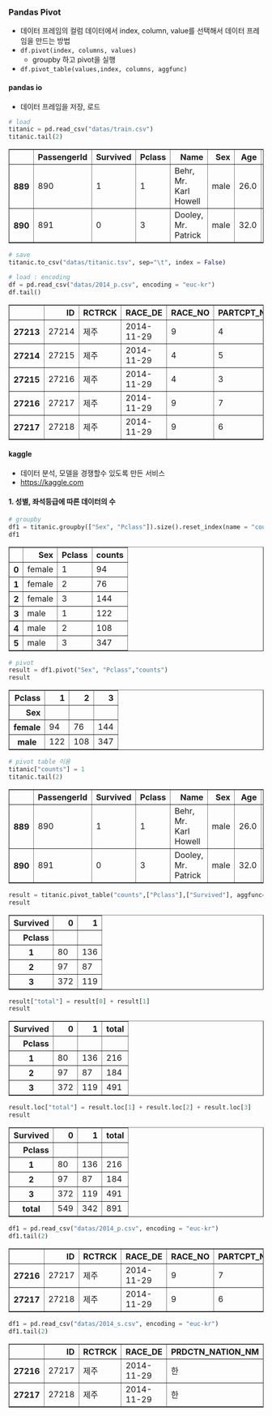 ### Pandas Pivot
- 데이터 프레임의 컬럼 데이터에서 index, column, value를 선택해서 데이터 프레임을 만드는 방법
- `df.pivot(index, columns, values)`
    - groupby 하고 pivot을 실행
- `df.pivot_table(values,index, columns, aggfunc)`

#### pandas io
- 데이터 프레임을 저장, 로드


```python
# load
titanic = pd.read_csv("datas/train.csv")
titanic.tail(2)
```




<div>
<style scoped>
    .dataframe tbody tr th:only-of-type {
        vertical-align: middle;
    }

    .dataframe tbody tr th {
        vertical-align: top;
    }

    .dataframe thead th {
        text-align: right;
    }
</style>
<table border="1" class="dataframe">
  <thead>
    <tr style="text-align: right;">
      <th></th>
      <th>PassengerId</th>
      <th>Survived</th>
      <th>Pclass</th>
      <th>Name</th>
      <th>Sex</th>
      <th>Age</th>
      <th>SibSp</th>
      <th>Parch</th>
      <th>Ticket</th>
      <th>Fare</th>
      <th>Cabin</th>
      <th>Embarked</th>
    </tr>
  </thead>
  <tbody>
    <tr>
      <th>889</th>
      <td>890</td>
      <td>1</td>
      <td>1</td>
      <td>Behr, Mr. Karl Howell</td>
      <td>male</td>
      <td>26.0</td>
      <td>0</td>
      <td>0</td>
      <td>111369</td>
      <td>30.00</td>
      <td>C148</td>
      <td>C</td>
    </tr>
    <tr>
      <th>890</th>
      <td>891</td>
      <td>0</td>
      <td>3</td>
      <td>Dooley, Mr. Patrick</td>
      <td>male</td>
      <td>32.0</td>
      <td>0</td>
      <td>0</td>
      <td>370376</td>
      <td>7.75</td>
      <td>NaN</td>
      <td>Q</td>
    </tr>
  </tbody>
</table>
</div>




```python
# save
titanic.to_csv("datas/titanic.tsv", sep="\t", index = False)
```


```python
# load : encoding
df = pd.read_csv("datas/2014_p.csv", encoding = "euc-kr")
df.tail()
```




<div>
<style scoped>
    .dataframe tbody tr th:only-of-type {
        vertical-align: middle;
    }

    .dataframe tbody tr th {
        vertical-align: top;
    }

    .dataframe thead th {
        text-align: right;
    }
</style>
<table border="1" class="dataframe">
  <thead>
    <tr style="text-align: right;">
      <th></th>
      <th>ID</th>
      <th>RCTRCK</th>
      <th>RACE_DE</th>
      <th>RACE_NO</th>
      <th>PARTCPT_NO</th>
      <th>RANK</th>
      <th>RCHOSE_NM</th>
      <th>HRSMN</th>
      <th>RCORD</th>
      <th>ARVL_DFFRNC</th>
      <th>EACH_SCTN_PASAGE_RANK</th>
      <th>A_WIN_SYTM_EXPECT_ALOT</th>
      <th>WIN_STA_EXPECT_ALOT</th>
    </tr>
  </thead>
  <tbody>
    <tr>
      <th>27213</th>
      <td>27214</td>
      <td>제주</td>
      <td>2014-11-29</td>
      <td>9</td>
      <td>4</td>
      <td>2.0</td>
      <td>황용신화</td>
      <td>이재웅</td>
      <td>0:01:27.1</td>
      <td>2½</td>
      <td>4 -  -  - 5 - 5 - 2</td>
      <td>1.8</td>
      <td>2.2</td>
    </tr>
    <tr>
      <th>27214</th>
      <td>27215</td>
      <td>제주</td>
      <td>2014-11-29</td>
      <td>4</td>
      <td>5</td>
      <td>2.0</td>
      <td>백록장원</td>
      <td>장우성</td>
      <td>0:01:19.9</td>
      <td>머리</td>
      <td>7 -  -  - 7 - 6 - 4</td>
      <td>3.5</td>
      <td>1.3</td>
    </tr>
    <tr>
      <th>27215</th>
      <td>27216</td>
      <td>제주</td>
      <td>2014-11-29</td>
      <td>4</td>
      <td>3</td>
      <td>7.0</td>
      <td>산정무한</td>
      <td>안득수</td>
      <td>0:01:22.8</td>
      <td>1½</td>
      <td>4 -  -  - 4 - 4 - 6</td>
      <td>30.9</td>
      <td>5.2</td>
    </tr>
    <tr>
      <th>27216</th>
      <td>27217</td>
      <td>제주</td>
      <td>2014-11-29</td>
      <td>9</td>
      <td>7</td>
      <td>6.0</td>
      <td>미주여행</td>
      <td>김경휴</td>
      <td>0:01:31.1</td>
      <td>13</td>
      <td>2 -  -  - 2 - 3 - 6</td>
      <td>6.2</td>
      <td>9.4</td>
    </tr>
    <tr>
      <th>27217</th>
      <td>27218</td>
      <td>제주</td>
      <td>2014-11-29</td>
      <td>9</td>
      <td>6</td>
      <td>1.0</td>
      <td>철옹성</td>
      <td>장우성</td>
      <td>0:01:26.6</td>
      <td>NaN</td>
      <td>1 -  -  - 1 - 1 - 1</td>
      <td>3.9</td>
      <td>2.9</td>
    </tr>
  </tbody>
</table>
</div>



#### kaggle
- 데이터 분석, 모델을 경쟁할수 있도록 만든 서비스
- https://kaggle.com

#### 1. 성별, 좌석등급에 따른 데이터의 수


```python
# groupby
df1 = titanic.groupby(["Sex", "Pclass"]).size().reset_index(name = "counts")
df1
```




<div>
<style scoped>
    .dataframe tbody tr th:only-of-type {
        vertical-align: middle;
    }

    .dataframe tbody tr th {
        vertical-align: top;
    }

    .dataframe thead th {
        text-align: right;
    }
</style>
<table border="1" class="dataframe">
  <thead>
    <tr style="text-align: right;">
      <th></th>
      <th>Sex</th>
      <th>Pclass</th>
      <th>counts</th>
    </tr>
  </thead>
  <tbody>
    <tr>
      <th>0</th>
      <td>female</td>
      <td>1</td>
      <td>94</td>
    </tr>
    <tr>
      <th>1</th>
      <td>female</td>
      <td>2</td>
      <td>76</td>
    </tr>
    <tr>
      <th>2</th>
      <td>female</td>
      <td>3</td>
      <td>144</td>
    </tr>
    <tr>
      <th>3</th>
      <td>male</td>
      <td>1</td>
      <td>122</td>
    </tr>
    <tr>
      <th>4</th>
      <td>male</td>
      <td>2</td>
      <td>108</td>
    </tr>
    <tr>
      <th>5</th>
      <td>male</td>
      <td>3</td>
      <td>347</td>
    </tr>
  </tbody>
</table>
</div>




```python
# pivot
result = df1.pivot("Sex", "Pclass","counts")
result
```




<div>
<style scoped>
    .dataframe tbody tr th:only-of-type {
        vertical-align: middle;
    }

    .dataframe tbody tr th {
        vertical-align: top;
    }

    .dataframe thead th {
        text-align: right;
    }
</style>
<table border="1" class="dataframe">
  <thead>
    <tr style="text-align: right;">
      <th>Pclass</th>
      <th>1</th>
      <th>2</th>
      <th>3</th>
    </tr>
    <tr>
      <th>Sex</th>
      <th></th>
      <th></th>
      <th></th>
    </tr>
  </thead>
  <tbody>
    <tr>
      <th>female</th>
      <td>94</td>
      <td>76</td>
      <td>144</td>
    </tr>
    <tr>
      <th>male</th>
      <td>122</td>
      <td>108</td>
      <td>347</td>
    </tr>
  </tbody>
</table>
</div>




```python
# pivot table 이용
titanic["counts"] = 1
titanic.tail(2)
```




<div>
<style scoped>
    .dataframe tbody tr th:only-of-type {
        vertical-align: middle;
    }

    .dataframe tbody tr th {
        vertical-align: top;
    }

    .dataframe thead th {
        text-align: right;
    }
</style>
<table border="1" class="dataframe">
  <thead>
    <tr style="text-align: right;">
      <th></th>
      <th>PassengerId</th>
      <th>Survived</th>
      <th>Pclass</th>
      <th>Name</th>
      <th>Sex</th>
      <th>Age</th>
      <th>SibSp</th>
      <th>Parch</th>
      <th>Ticket</th>
      <th>Fare</th>
      <th>Cabin</th>
      <th>Embarked</th>
      <th>counts</th>
    </tr>
  </thead>
  <tbody>
    <tr>
      <th>889</th>
      <td>890</td>
      <td>1</td>
      <td>1</td>
      <td>Behr, Mr. Karl Howell</td>
      <td>male</td>
      <td>26.0</td>
      <td>0</td>
      <td>0</td>
      <td>111369</td>
      <td>30.00</td>
      <td>C148</td>
      <td>C</td>
      <td>1</td>
    </tr>
    <tr>
      <th>890</th>
      <td>891</td>
      <td>0</td>
      <td>3</td>
      <td>Dooley, Mr. Patrick</td>
      <td>male</td>
      <td>32.0</td>
      <td>0</td>
      <td>0</td>
      <td>370376</td>
      <td>7.75</td>
      <td>NaN</td>
      <td>Q</td>
      <td>1</td>
    </tr>
  </tbody>
</table>
</div>




```python
result = titanic.pivot_table("counts",["Pclass"],["Survived"], aggfunc=np.sum)
result
```




<div>
<style scoped>
    .dataframe tbody tr th:only-of-type {
        vertical-align: middle;
    }

    .dataframe tbody tr th {
        vertical-align: top;
    }

    .dataframe thead th {
        text-align: right;
    }
</style>
<table border="1" class="dataframe">
  <thead>
    <tr style="text-align: right;">
      <th>Survived</th>
      <th>0</th>
      <th>1</th>
    </tr>
    <tr>
      <th>Pclass</th>
      <th></th>
      <th></th>
    </tr>
  </thead>
  <tbody>
    <tr>
      <th>1</th>
      <td>80</td>
      <td>136</td>
    </tr>
    <tr>
      <th>2</th>
      <td>97</td>
      <td>87</td>
    </tr>
    <tr>
      <th>3</th>
      <td>372</td>
      <td>119</td>
    </tr>
  </tbody>
</table>
</div>




```python
result["total"] = result[0] + result[1]
result
```




<div>
<style scoped>
    .dataframe tbody tr th:only-of-type {
        vertical-align: middle;
    }

    .dataframe tbody tr th {
        vertical-align: top;
    }

    .dataframe thead th {
        text-align: right;
    }
</style>
<table border="1" class="dataframe">
  <thead>
    <tr style="text-align: right;">
      <th>Survived</th>
      <th>0</th>
      <th>1</th>
      <th>total</th>
    </tr>
    <tr>
      <th>Pclass</th>
      <th></th>
      <th></th>
      <th></th>
    </tr>
  </thead>
  <tbody>
    <tr>
      <th>1</th>
      <td>80</td>
      <td>136</td>
      <td>216</td>
    </tr>
    <tr>
      <th>2</th>
      <td>97</td>
      <td>87</td>
      <td>184</td>
    </tr>
    <tr>
      <th>3</th>
      <td>372</td>
      <td>119</td>
      <td>491</td>
    </tr>
  </tbody>
</table>
</div>




```python
result.loc["total"] = result.loc[1] + result.loc[2] + result.loc[3]
result
```




<div>
<style scoped>
    .dataframe tbody tr th:only-of-type {
        vertical-align: middle;
    }

    .dataframe tbody tr th {
        vertical-align: top;
    }

    .dataframe thead th {
        text-align: right;
    }
</style>
<table border="1" class="dataframe">
  <thead>
    <tr style="text-align: right;">
      <th>Survived</th>
      <th>0</th>
      <th>1</th>
      <th>total</th>
    </tr>
    <tr>
      <th>Pclass</th>
      <th></th>
      <th></th>
      <th></th>
    </tr>
  </thead>
  <tbody>
    <tr>
      <th>1</th>
      <td>80</td>
      <td>136</td>
      <td>216</td>
    </tr>
    <tr>
      <th>2</th>
      <td>97</td>
      <td>87</td>
      <td>184</td>
    </tr>
    <tr>
      <th>3</th>
      <td>372</td>
      <td>119</td>
      <td>491</td>
    </tr>
    <tr>
      <th>total</th>
      <td>549</td>
      <td>342</td>
      <td>891</td>
    </tr>
  </tbody>
</table>
</div>




```python
df1 = pd.read_csv("datas/2014_p.csv", encoding = "euc-kr")
df1.tail(2)
```




<div>
<style scoped>
    .dataframe tbody tr th:only-of-type {
        vertical-align: middle;
    }

    .dataframe tbody tr th {
        vertical-align: top;
    }

    .dataframe thead th {
        text-align: right;
    }
</style>
<table border="1" class="dataframe">
  <thead>
    <tr style="text-align: right;">
      <th></th>
      <th>ID</th>
      <th>RCTRCK</th>
      <th>RACE_DE</th>
      <th>RACE_NO</th>
      <th>PARTCPT_NO</th>
      <th>RANK</th>
      <th>RCHOSE_NM</th>
      <th>HRSMN</th>
      <th>RCORD</th>
      <th>ARVL_DFFRNC</th>
      <th>EACH_SCTN_PASAGE_RANK</th>
      <th>A_WIN_SYTM_EXPECT_ALOT</th>
      <th>WIN_STA_EXPECT_ALOT</th>
    </tr>
  </thead>
  <tbody>
    <tr>
      <th>27216</th>
      <td>27217</td>
      <td>제주</td>
      <td>2014-11-29</td>
      <td>9</td>
      <td>7</td>
      <td>6.0</td>
      <td>미주여행</td>
      <td>김경휴</td>
      <td>0:01:31.1</td>
      <td>13</td>
      <td>2 -  -  - 2 - 3 - 6</td>
      <td>6.2</td>
      <td>9.4</td>
    </tr>
    <tr>
      <th>27217</th>
      <td>27218</td>
      <td>제주</td>
      <td>2014-11-29</td>
      <td>9</td>
      <td>6</td>
      <td>1.0</td>
      <td>철옹성</td>
      <td>장우성</td>
      <td>0:01:26.6</td>
      <td>NaN</td>
      <td>1 -  -  - 1 - 1 - 1</td>
      <td>3.9</td>
      <td>2.9</td>
    </tr>
  </tbody>
</table>
</div>




```python
df1 = pd.read_csv("datas/2014_s.csv", encoding = "euc-kr")
df1.tail(2)
```




<div>
<style scoped>
    .dataframe tbody tr th:only-of-type {
        vertical-align: middle;
    }

    .dataframe tbody tr th {
        vertical-align: top;
    }

    .dataframe thead th {
        text-align: right;
    }
</style>
<table border="1" class="dataframe">
  <thead>
    <tr style="text-align: right;">
      <th></th>
      <th>ID</th>
      <th>RCTRCK</th>
      <th>RACE_DE</th>
      <th>PRDCTN_NATION_NM</th>
      <th>SEX</th>
      <th>AGE</th>
      <th>BND_WT</th>
      <th>TRNER</th>
      <th>RCHOSE_OWNR_NM</th>
      <th>RCHOSE_BDWGH</th>
    </tr>
  </thead>
  <tbody>
    <tr>
      <th>27216</th>
      <td>27217</td>
      <td>제주</td>
      <td>2014-11-29</td>
      <td>한</td>
      <td>거</td>
      <td>NaN</td>
      <td>53.0</td>
      <td>강대은</td>
      <td>김기준</td>
      <td>281</td>
    </tr>
    <tr>
      <th>27217</th>
      <td>27218</td>
      <td>제주</td>
      <td>2014-11-29</td>
      <td>한</td>
      <td>거</td>
      <td>NaN</td>
      <td>57.5</td>
      <td>박병진</td>
      <td>강상우</td>
      <td>314</td>
    </tr>
  </tbody>
</table>
</div>




```python

```

